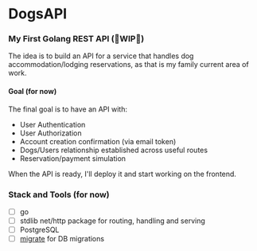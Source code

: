 # DogsAPI

### My First Golang REST API (🚧WIP🚧)

The idea is to build an API for a service that handles dog accommodation/lodging reservations, as that is my family current area of work.

#### Goal (for now)
The final goal is to have an API with:

- User Authentication
- User Authorization
- Account creation confirmation (via email token)
- Dogs/Users relationship established across useful routes
- Reservation/payment simulation

When the API is ready, I'll deploy it and start working on the frontend.

### Stack and Tools (for now)
- [ ] go
- [ ] stdlib net/http package for routing, handling and serving
- [ ] PostgreSQL 
- [ ] [migrate](https://github.com/golang-migrate/migrate) for DB migrations
